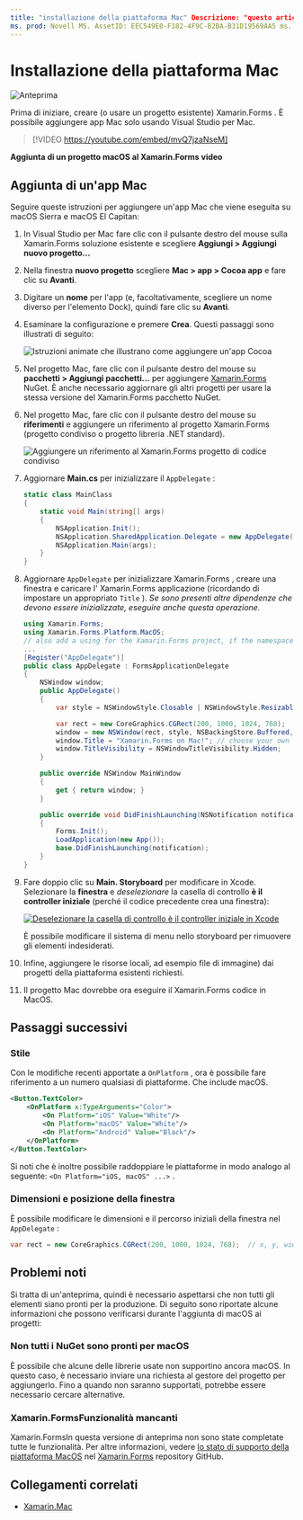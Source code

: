 ```yaml
---
title: "installazione della piattaforma Mac" Descrizione: "questo articolo spiega come aggiungere un progetto Mac a un Xamarin.Forms progetto, che produrrà un'app in grado di funzionare in MacOS Sierra e MacOS El Capitan".
ms. prod: Novell MS. AssetID: EEC549E0-F182-4F9C-B2BA-B31D19569AA5 ms. Technology: Novell-Forms ms. Custom: Xamu-video Author: davidbritch ms. Author: dabritch ms. Date: 05/03/2017 no-loc: [ Xamarin.Forms , Xamarin.Essentials ]
---
```


# <a name="mac-platform-setup"></a>Installazione della piattaforma Mac

![Anteprima](~/media/shared/preview.png)

Prima di iniziare, creare (o usare un progetto esistente) Xamarin.Forms . È possibile aggiungere app Mac solo usando Visual Studio per Mac.

> [!VIDEO https://youtube.com/embed/mvQ7jzaNseM]

**Aggiunta di un progetto macOS al Xamarin.Forms video**

## <a name="adding-a-mac-app"></a>Aggiunta di un'app Mac

Seguire queste istruzioni per aggiungere un'app Mac che viene eseguita su macOS Sierra e macOS El Capitan:

1. In Visual Studio per Mac fare clic con il pulsante destro del mouse sulla Xamarin.Forms soluzione esistente e scegliere **Aggiungi > Aggiungi nuovo progetto...**

2. Nella finestra **nuovo progetto** scegliere **Mac > app > Cocoa app** e fare clic su **Avanti**.

3. Digitare un **nome** per l'app (e, facoltativamente, scegliere un nome diverso per l'elemento Dock), quindi fare clic su **Avanti**.

4. Esaminare la configurazione e premere **Crea**. Questi passaggi sono illustrati di seguito:

    ![Istruzioni animate che illustrano come aggiungere un'app Cocoa](mac-images/add-macos-proj.gif)

5. Nel progetto Mac, fare clic con il pulsante destro del mouse su **pacchetti > Aggiungi pacchetti...** per aggiungere [Xamarin.Forms](https://www.nuget.org/packages/Xamarin.Forms/) NuGet. È anche necessario aggiornare gli altri progetti per usare la stessa versione del Xamarin.Forms pacchetto NuGet.

6. Nel progetto Mac, fare clic con il pulsante destro del mouse su **riferimenti** e aggiungere un riferimento al progetto Xamarin.Forms (progetto condiviso o progetto libreria .NET standard).

    ![Aggiungere un riferimento al Xamarin.Forms progetto di codice condiviso](mac-images/references-sml.png)

7. Aggiornare **Main.cs** per inizializzare il `AppDelegate` :

    ```csharp
    static class MainClass
    {
        static void Main(string[] args)
        {
            NSApplication.Init();
            NSApplication.SharedApplication.Delegate = new AppDelegate(); // add this line
            NSApplication.Main(args);
        }
    }
    ```

8. Aggiornare `AppDelegate` per inizializzare Xamarin.Forms , creare una finestra e caricare l' Xamarin.Forms applicazione (ricordando di impostare un appropriato `Title` ). _Se sono presenti altre dipendenze che devono essere inizializzate, eseguire anche questa operazione._

    ```csharp
    using Xamarin.Forms;
    using Xamarin.Forms.Platform.MacOS;
    // also add a using for the Xamarin.Forms project, if the namespace is different to this file
    ...
    [Register("AppDelegate")]
    public class AppDelegate : FormsApplicationDelegate
    {
        NSWindow window;
        public AppDelegate()
        {
            var style = NSWindowStyle.Closable | NSWindowStyle.Resizable | NSWindowStyle.Titled;

            var rect = new CoreGraphics.CGRect(200, 1000, 1024, 768);
            window = new NSWindow(rect, style, NSBackingStore.Buffered, false);
            window.Title = "Xamarin.Forms on Mac!"; // choose your own Title here
            window.TitleVisibility = NSWindowTitleVisibility.Hidden;
        }

        public override NSWindow MainWindow
        {
            get { return window; }
        }

        public override void DidFinishLaunching(NSNotification notification)
        {
            Forms.Init();
            LoadApplication(new App());
            base.DidFinishLaunching(notification);
        }
    }
    ```

9. Fare doppio clic su **Main. Storyboard** per modificare in Xcode. Selezionare la **finestra** e _deselezionare_ la casella di controllo **è il controller iniziale** (perché il codice precedente crea una finestra):

    [![Deselezionare la casella di controllo è il controller iniziale in Xcode](mac-images/xcode-init-controller-sml.png)](mac-images/xcode-init-controller.png#lightbox)

    È possibile modificare il sistema di menu nello storyboard per rimuovere gli elementi indesiderati.

10. Infine, aggiungere le risorse locali, ad esempio file di immagine) dai progetti della piattaforma esistenti richiesti.

11. Il progetto Mac dovrebbe ora eseguire il Xamarin.Forms codice in MacOS.

## <a name="next-steps"></a>Passaggi successivi

### <a name="styling"></a>Stile

Con le modifiche recenti apportate a `OnPlatform` , ora è possibile fare riferimento a un numero qualsiasi di piattaforme. Che include macOS.

```xml
<Button.TextColor>
    <OnPlatform x:TypeArguments="Color">
        <On Platform="iOS" Value="White"/>
        <On Platform="macOS" Value="White"/>
        <On Platform="Android" Value="Black"/>
    </OnPlatform>
</Button.TextColor>
```

Si noti che è inoltre possibile raddoppiare le piattaforme in modo analogo al seguente: `<On Platform="iOS, macOS" ...>` .

### <a name="window-size-and-position"></a>Dimensioni e posizione della finestra

È possibile modificare le dimensioni e il percorso iniziali della finestra nel `AppDelegate` :

```csharp
var rect = new CoreGraphics.CGRect(200, 1000, 1024, 768);  // x, y, width, height
```

## <a name="known-issues"></a>Problemi noti

Si tratta di un'anteprima, quindi è necessario aspettarsi che non tutti gli elementi siano pronti per la produzione. Di seguito sono riportate alcune informazioni che possono verificarsi durante l'aggiunta di macOS ai progetti:

### <a name="not-all-nugets-are-ready-for-macos"></a>Non tutti i NuGet sono pronti per macOS

È possibile che alcune delle librerie usate non supportino ancora macOS. In questo caso, è necessario inviare una richiesta al gestore del progetto per aggiungerlo. Fino a quando non saranno supportati, potrebbe essere necessario cercare alternative.

### <a name="missing-xamarinforms-features"></a>Xamarin.FormsFunzionalità mancanti

Xamarin.FormsIn questa versione di anteprima non sono state completate tutte le funzionalità. Per altre informazioni, vedere [lo stato di supporto della piattaforma MacOS](https://github.com/xamarin/Xamarin.Forms/wiki/Platform-Support-macOS-Status) nel [Xamarin.Forms](https://github.com/xamarin/Xamarin.Forms) repository GitHub.

## <a name="related-links"></a>Collegamenti correlati

- [Xamarin.Mac](~/mac/index.yml)
